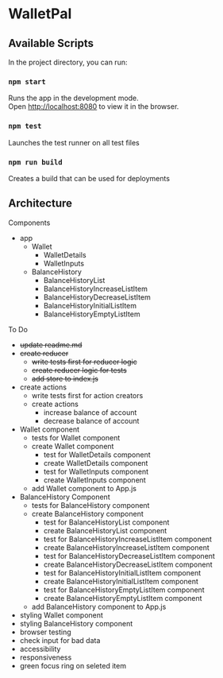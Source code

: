 # WalletPal

## Available Scripts

In the project directory, you can run:

### `npm start`

Runs the app in the development mode.<br />
Open [http://localhost:8080](http://localhost:8080) to view it in the browser.

### `npm test`

Launches the test runner on all test files<br />

### `npm run build`

Creates a build that can be used for deployments<br />

## Architecture

Components
* app
  * Wallet
    * WalletDetails
    * WalletInputs
  * BalanceHistory
    * BalanceHistoryList
    * BalanceHistoryIncreaseListItem
    * BalanceHistoryDecreaseListItem
    * BalanceHistoryInitialListItem
    * BalanceHistoryEmptyListItem

To Do
* ~~update readme.md~~
* ~~create reducer~~
  * ~~write tests first for reducer logic~~
  * ~~create reducer logic for tests~~
  * ~~add store to index.js~~
* create actions
  * write tests first for action creators
  * create actions
    *  increase balance of account
    *  decrease balance of account
* Wallet component
  * tests for Wallet component
  * create Wallet component
    *  test for WalletDetails component
    *  create WalletDetails component
    *  test for WalletInputs component
    *  create WalletInputs component
  * add Wallet component to App.js
* BalanceHistory Component
  * tests for BalanceHistory component
  * create BalanceHistory component
    * test for BalanceHistoryList component
    * create BalanceHistoryList component
    * test for BalanceHistoryIncreaseListItem component
    * create BalanceHistoryIncreaseListItem component
    * test for BalanceHistoryDecreaseListItem component
    * create BalanceHistoryDecreaseListItem component
    * test for BalanceHistoryInitialListItem component
    * create BalanceHistoryInitialListItem component
    * test for BalanceHistoryEmptyListItem component
    * create BalanceHistoryEmptyListItem component
  * add BalanceHistory component to App.js
* styling Wallet component
* styling BalanceHistory component
* browser testing
* check input for bad data
* accessibility
* responsiveness
* green focus ring on seleted item